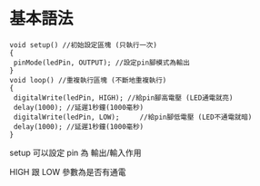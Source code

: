 # 基本語法

```Arduino
void setup() //初始設定區塊 (只執行一次)
{
 pinMode(ledPin, OUTPUT); //設定pin腳模式為輸出
}
void loop() //重複執行區塊 (不斷地重複執行)
{
 digitalWrite(ledPin, HIGH); //給pin腳高電壓 (LED通電就亮)
 delay(1000); //延遲1秒鐘(1000毫秒)                 
 digitalWrite(ledPin, LOW);     //給pin腳低電壓 (LED不通電就暗)
 delay(1000); //延遲1秒鐘(1000毫秒)
}
```

setup  可以設定 pin 為 輸出/輸入作用

HIGH 跟 LOW 參數為是否有通電

